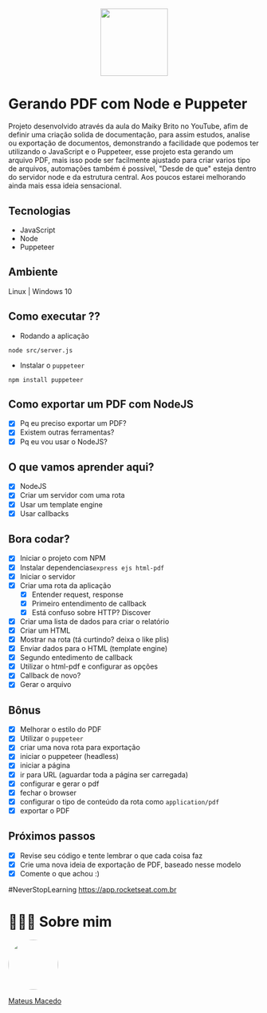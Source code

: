 <h1 align="center">
<img src="https://img.icons8.com/ios/452/pdf.png" width="135" height="135">
</h1>

# Gerando PDF com Node e Puppeter

Projeto desenvolvido através da aula do Maiky Brito no YouTube, afim de definir uma criação solida de documentação, para assim estudos, analise ou exportação de documentos, demonstrando a facilidade que podemos ter utilizando o JavaScript e o Puppeteer, esse projeto esta gerando um arquivo PDF, mais isso pode ser facilmente ajustado para criar varios tipo de arquivos, automações também é possivel, "Desde de que" esteja dentro do servidor node e da estrutura central. Aos poucos estarei melhorando ainda mais essa ideia sensacional.

## Tecnologias 
- JavaScript
- Node
- Puppeteer

## Ambiente
Linux | Windows 10

## Como executar ??
- Rodando a aplicação 
```
node src/server.js
```

- Instalar o `puppeteer`
```
npm install puppeteer
```

## Como exportar um PDF com NodeJS

* [x] Pq eu preciso exportar um PDF?
* [x] Existem outras ferramentas?
* [x] Pq eu vou usar o NodeJS?

## O que vamos aprender aqui?
* [x] NodeJS
* [x] Criar um servidor com uma rota
* [x] Usar um template engine
* [x] Usar callbacks

## Bora codar?
* [x] Iniciar o projeto com NPM
* [x] Instalar dependencias`express ejs html-pdf`
* [x] Iniciar o servidor
* [x] Criar uma rota da aplicação
    * [x] Entender request, response
    * [x] Primeiro entendimento de callback
    * [x] Está confuso sobre HTTP? Discover
* [x] Criar uma lista de dados para criar o relatório
* [x] Criar um HTML
* [x] Mostrar na rota (tá curtindo? deixa o like plis)
* [x] Enviar dados para o HTML (template engine)
* [x] Segundo entedimento de callback
* [x] Utilizar o html-pdf e configurar as opções
* [x] Callback de novo?
* [x] Gerar o arquivo

## Bônus

* [x] Melhorar o estilo do PDF
* [x] Utilizar o `puppeteer`
* [x] criar uma nova rota para exportação
* [x] iniciar o puppeteer (headless)
* [x] iniciar a página
* [x] ir para URL (aguardar toda a página ser carregada)
* [x] configurar e gerar o pdf
* [x] fechar o browser
* [x] configurar o tipo de conteúdo da rota como `application/pdf`
* [x] exportar o PDF

## Próximos passos

* [x] Revise seu código e tente lembrar o que cada coisa faz
* [x] Crie uma nova ideia de exportação de PDF, baseado nesse modelo
* [x] Comente o que achou :)

#NeverStopLearning
https://app.rocketseat.com.br

# 👨🏻‍🚀 Sobre mim
<a href="https://www.linkedin.com/in/mateus-macedo-937a32163/">
 <img style="border-radius:50%" width="100px; "src="https://avatars.githubusercontent.com/u/63172367?s=460&u=11fd26ea8a7f5663d7707d7ef254e4f8bfca1b05&v=4"/>
 <p>Mateus Macedo</p>
</a>
